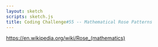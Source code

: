 ```yaml
---
layout: sketch
scripts: sketch.js
title: Coding Challenge#55 -- Mathematical Rose Patterns
---
```


<https://en.wikipedia.org/wiki/Rose_(mathematics)>

